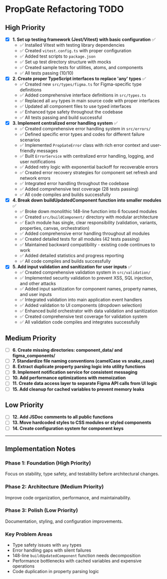 # PropGate Refactoring TODO

## High Priority
- [x] **1. Set up testing framework (Jest/Vitest) with basic configuration** ✅
  - ✅ Installed Vitest with testing library dependencies
  - ✅ Created `vitest.config.ts` with proper configuration
  - ✅ Added test scripts to `package.json`
  - ✅ Set up test directory structure with mocks
  - ✅ Created sample tests for utilities, atoms, and components
  - ✅ All tests passing (10/10)
- [x] **2. Create proper TypeScript interfaces to replace 'any' types** ✅
  - ✅ Created new `src/types/figma.ts` for Figma-specific type definitions
  - ✅ Added comprehensive interface definitions in `src/types.ts`
  - ✅ Replaced all `any` types in main source code with proper interfaces
  - ✅ Updated all component files to use typed interfaces
  - ✅ Enhanced type safety throughout the codebase
  - ✅ All tests passing and build successful
- [x] **3. Implement centralized error handling system** ✅
  - ✅ Created comprehensive error handling system in `src/errors/`
  - ✅ Defined specific error types and codes for different failure scenarios
  - ✅ Implemented `PropGateError` class with rich error context and user-friendly messages
  - ✅ Built `ErrorService` with centralized error handling, logging, and user notifications
  - ✅ Added retry logic with exponential backoff for recoverable errors
  - ✅ Created error recovery strategies for component set refresh and network errors
  - ✅ Integrated error handling throughout the codebase
  - ✅ Added comprehensive test coverage (28 tests passing)
  - ✅ All code compiles and builds successfully
- [x] **4. Break down buildUpdatedComponent function into smaller modules** ✅
  - ✅ Broke down monolithic 148-line function into 6 focused modules
  - ✅ Created `src/buildComponent/` directory with modular architecture
  - ✅ Each module has single, clear responsibility (validation, variants, properties, canvas, orchestration)
  - ✅ Added comprehensive error handling throughout all modules
  - ✅ Created detailed tests for all modules (42 tests passing)
  - ✅ Maintained backward compatibility - existing code continues to work
  - ✅ Added detailed statistics and progress reporting
  - ✅ All code compiles and builds successfully
- [x] **5. Add input validation and sanitization for user inputs** ✅
  - ✅ Created comprehensive validation system in `src/validation/`
  - ✅ Implemented security validation to prevent XSS, SQL injection, and other attacks
  - ✅ Added input sanitization for component names, property names, and user inputs
  - ✅ Integrated validation into main application event handlers
  - ✅ Added validation to UI components (dropdown selection)
  - ✅ Enhanced build orchestrator with data validation and sanitization
  - ✅ Created comprehensive test coverage for validation system
  - ✅ All validation code compiles and integrates successfully

## Medium Priority
- [ ] **6. Create missing directories: component_data/ and figma_components/**
- [ ] **7. Standardize file naming conventions (camelCase vs snake_case)**
- [ ] **8. Extract duplicate property parsing logic into utility functions**
- [ ] **9. Implement notification service for consistent messaging**
- [ ] **10. Add performance optimizations with memoization**
- [ ] **11. Create data access layer to separate Figma API calls from UI logic**
- [ ] **15. Add cleanup for cached variables to prevent memory leaks**

## Low Priority
- [ ] **12. Add JSDoc comments to all public functions**
- [ ] **13. Move hardcoded styles to CSS modules or styled components**
- [ ] **14. Create configuration system for component keys**

---

## Implementation Notes

### Phase 1: Foundation (High Priority)
Focus on stability, type safety, and testability before architectural changes.

### Phase 2: Architecture (Medium Priority)
Improve code organization, performance, and maintainability.

### Phase 3: Polish (Low Priority)
Documentation, styling, and configuration improvements.

### Key Problem Areas
- Type safety issues with `any` types
- Error handling gaps with silent failures
- 148-line `buildUpdatedComponent` function needs decomposition
- Performance bottlenecks with cached variables and expensive operations
- Code duplication in property parsing logic